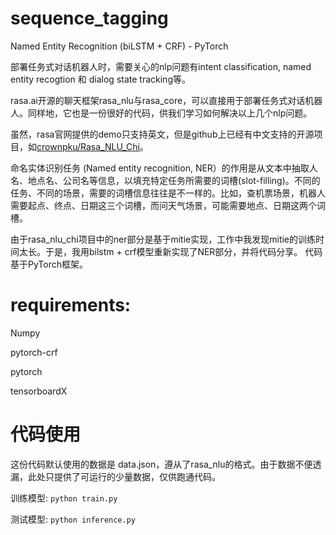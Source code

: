 # sequence_tagging
Named Entity Recognition (biLSTM + CRF) - PyTorch

部署任务式对话机器人时，需要关心的nlp问题有intent classification, named entity recogtion 和 dialog state tracking等。 

rasa.ai开源的聊天框架rasa_nlu与rasa_core，可以直接用于部署任务式对话机器人。同样地，它也是一份很好的代码，供我们学习如何解决以上几个nlp问题。

虽然，rasa官网提供的demo只支持英文，但是github上已经有中文支持的开源项目，如[crownpku/Rasa_NLU_Chi](https://github.com/crownpku/Rasa_NLU_Chi)。

命名实体识别任务 (Named entity recognition, NER）的作用是从文本中抽取人名、地点名、公司名等信息，以填充特定任务所需要的词槽(slot-filling)。不同的任务、不同的场景，需要的词槽信息往往是不一样的。比如，查机票场景，机器人需要起点、终点、日期这三个词槽，而问天气场景，可能需要地点、日期这两个词槽。

由于rasa_nlu_chi项目中的ner部分是基于mitie实现，工作中我发现mitie的训练时间太长。于是，我用bilstm + crf模型重新实现了NER部分，并将代码分享。 代码基于PyTorch框架。

# requirements:
Numpy 

pytorch-crf

pytorch

tensorboardX

# 代码使用
这份代码默认使用的数据是 data.json，遵从了rasa_nlu的格式。由于数据不便透漏，此处只提供了可运行的少量数据，仅供跑通代码。


训练模型: `python train.py`

测试模型: `python inference.py`

